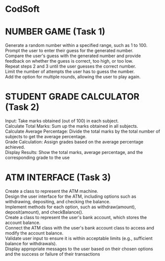 # CodSoft

# NUMBER GAME (Task 1)
Generate a random number within a specified range, such as 1 to 100.<br>
Prompt the user to enter their guess for the generated number.<br>
Compare the user's guess with the generated number and provide feedback on whether the guess is correct, too high, or too low.<br>
Repeat steps 2 and 3 until the user guesses the correct number.<br>
Limit the number of attempts the user has to guess the number.<br>
Add the option for multiple rounds, allowing the user to play again.<br>


# STUDENT GRADE CALCULATOR (Task 2)
Input: Take marks obtained (out of 100) in each subject. <br>
Calculate Total Marks: Sum up the marks obtained in all subjects. <br>
Calculate Average Percentage: Divide the total marks by the total number of subjects to get the average percentage.<br>
Grade Calculation: Assign grades based on the average percentage achieved.<br>
Display Results: Show the total marks, average percentage, and the corresponding grade to the use <br>

# ATM INTERFACE (Task 3)
Create a class to represent the ATM machine.<br>
Design the user interface for the ATM, including options such as withdrawing, depositing, and checking the balance.<br>
Implement methods for each option, such as withdraw(amount), deposit(amount), and checkBalance().<br>
Create a class to represent the user's bank account, which stores the account balance.<br>
Connect the ATM class with the user's bank account class to access and modify the account balance.<br>
Validate user input to ensure it is within acceptable limits (e.g., sufficient balance for withdrawals).<br>
Display appropriate messages to the user based on their chosen options and the success or failure of their transactions<br>
